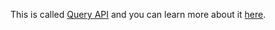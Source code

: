 This is called [Query API](../developers/20-query-api/01-index.md) and you can learn more about it [here](../developers/20-query-api/01-index.md).
